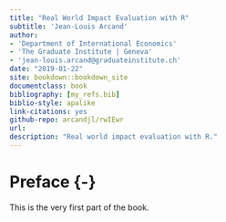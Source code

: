 ```yaml
--- 
title: "Real World Impact Evaluation with R"
subtitle: 'Jean-Louis Arcand'  
author: 
- 'Department of International Economics'
- 'The Graduate Institute | Geneva'
- 'jean-louis.arcand@graduateinstitute.ch'
date: "2019-01-22"
site: bookdown::bookdown_site
documentclass: book
bibliography: [my_refs.bib]
biblio-style: apalike
link-citations: yes
github-repo: arcandjl/rwIEwr
url: 
description: "Real world impact evaluation with R."
---
```


# Preface {-}

This is the very first part of the book.
